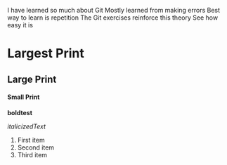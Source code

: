 I have learned so much about Git
Mostly learned from making errors
Best way to learn is repetition
The Git exercises reinforce this theory
See how easy it is


# Largest Print
## Large Print
#### Small Print

**boldtest**

*italicizedText*

1. First item
2. Second item
3. Third item

